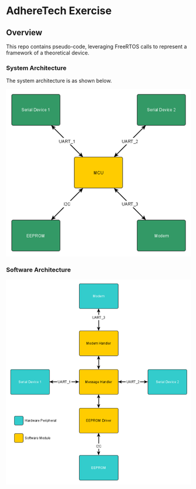 # AdhereTech Exercise

## Overview

This repo contains pseudo-code, leveraging FreeRTOS calls to represent a framework of a theoretical device.

### System Architecture

The system architecture is as shown below.

![alt_text](./docs/system_diagram.png)

### Software Architecture

![alt_text](./docs/software_diagram.png)
